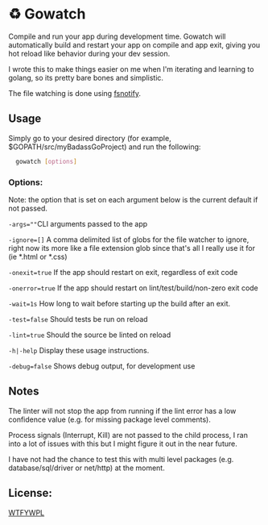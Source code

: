 # :recycle: Gowatch

Compile and run your app during development time. Gowatch will automatically build and restart your app on compile and app exit,
giving you hot reload like behavior during your dev session.

I wrote this to make things easier on me when I'm iterating and learning to golang, so its pretty bare bones and simplistic.

The file watching is done using [fsnotify](https://github.com/go-fsnotify/fsnotify).

## Usage

Simply go to your desired directory (for example, $GOPATH/src/myBadassGoProject) and run the following:

```sh
  gowatch [options] 
```

### Options:

Note: the option that is set on each argument below is the current default if not passed.

`-args=""`CLI arguments passed to the app

`-ignore=[]`  A comma delimited list of globs for the file watcher to ignore, right now its more like a file extension glob since that's all I really use it for (ie \*.html or \*.css)

 `-onexit=true`  If the app should restart on exit, regardless of exit code

`-onerror=true` If the app should restart on lint/test/build/non-zero exit code

`-wait=1s` How long to wait before starting up the build after an exit.

 `-test=false` Should tests be run on reload

 `-lint=true` Should the source be linted on reload

`-h|-help` Display these usage instructions.

`-debug=false` Shows debug output, for development use


## Notes

The linter will not stop the app from running if the lint error has a low confidence value (e.g. for missing package level comments).

Process signals (Interrupt, Kill) are not passed to the child process, I ran into a lot of issues with this but I might figure it out in the near future.

I have not had the chance to test this with multi level packages (e.g. database/sql/driver or net/http) at the moment.

## License:

[WTFYWPL](https://en.wikipedia.org/wiki/WTFPL)

